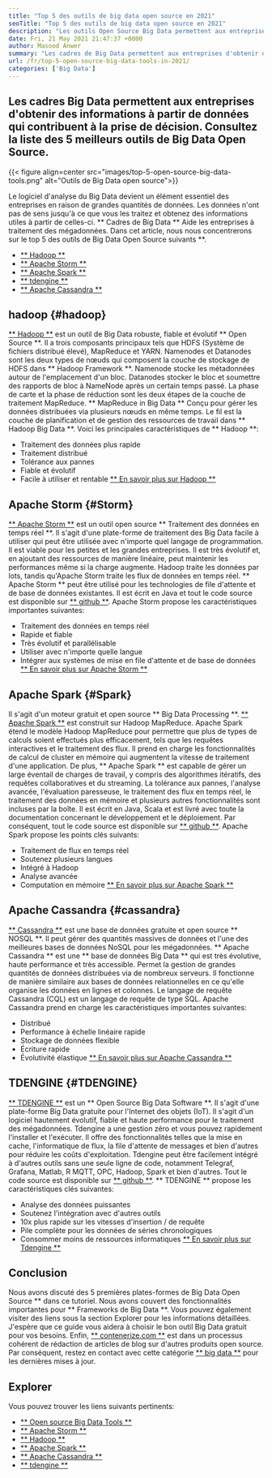 ```yaml
---
title: "Top 5 des outils de big data open source en 2021" 
seoTitle: "Top 5 des outils de big data open source en 2021" 
description: "Les outils Open Source Big Data permettent aux entreprises de effectuer un traitement de données à grande échelle rapidement. Cette directive vous aidera à choisir le bon cadre de Big Data." 
date: Fri, 21 May 2021 21:47:37 +0000
author: Masood Anwer
summary: "Les cadres de Big Data permettent aux entreprises d'obtenir des informations à partir de données qui contribuent à la prise de décision. Consultez la liste des 5 meilleurs outils de Big Data Open Source." 
url: /fr/top-5-open-source-big-data-tools-in-2021/
categories: ['Big Data']
---
```


## Les cadres Big Data permettent aux entreprises d'obtenir des informations à partir de données qui contribuent à la prise de décision. Consultez la liste des 5 meilleurs outils de Big Data Open Source.

{{< figure align=center src="images/top-5-open-source-big-data-tools.png" alt="Outils de Big Data open source">}}

Le logiciel d'analyse du Big Data devient un élément essentiel des entreprises en raison de grandes quantités de données. Les données n'ont pas de sens jusqu'à ce que vous les traitez et obtenez des informations utiles à partir de celles-ci. ** Cadres de Big Data ** Aide les entreprises à traitement des mégadonnées. Dans cet article, nous nous concentrerons sur le top 5 des outils de Big Data Open Source suivants **.
  * [** Hadoop **][1]
  * [** Apache Storm **][2]
  * [** Apache Spark **][3]
  * [** tdengine **][4]
  * [** Apache Cassandra **][5]

## hadoop {#hadoop}
[** Hadoop **][6] est un outil de Big Data robuste, fiable et évolutif ** Open Source **. Il a trois composants principaux tels que HDFS (Système de fichiers distribué élevé), MapReduce et YARN. Namenodes et Datanodes sont les deux types de nœuds qui composent la couche de stockage de HDFS dans ** Hadoop Framework **. Namenode stocke les métadonnées autour de l'emplacement d'un bloc. Datanodes stocker le bloc et soumettre des rapports de bloc à NameNode après un certain temps passé. La phase de carte et la phase de réduction sont les deux étapes de la couche de traitement MapReduce. ** MapReduce in Big Data ** Conçu pour gérer les données distribuées via plusieurs nœuds en même temps. Le fil est la couche de planification et de gestion des ressources de travail dans ** Hadoop Big Data **.
Voici les principales caractéristiques de ** Hadoop **:
  * Traitement des données plus rapide
  * Traitement distribué
  * Tolérance aux pannes
  * Fiable et évolutif
  * Facile à utiliser et rentable
[** En savoir plus sur Hadoop **][7]

## Apache Storm {#Storm}
[** Apache Storm **][8] est un outil open source ** Traitement des données en temps réel **. Il s'agit d'une plate-forme de traitement des Big Data facile à utiliser qui peut être utilisée avec n'importe quel langage de programmation. Il est viable pour les petites et les grandes entreprises. Il est très évolutif et, en ajoutant des ressources de manière linéaire, peut maintenir les performances même si la charge augmente. Hadoop traite les données par lots, tandis qu'Apache Storm traite les flux de données en temps réel. ** Apache Storm ** peut être utilisé pour les technologies de file d'attente et de base de données existantes. Il est écrit en Java et tout le code source est disponible sur [** github **][9].
Apache Storm propose les caractéristiques importantes suivantes:
  * Traitement des données en temps réel
  * Rapide et fiable
  * Très évolutif et parallélisable
  * Utiliser avec n'importe quelle langue
  * Intégrer aux systèmes de mise en file d'attente et de base de données
[** En savoir plus sur Apache Storm **][10]

## Apache Spark {#Spark}
Il s'agit d'un moteur gratuit et open source ** Big Data Processing **. [** Apache Spark **][11] est construit sur Hadoop MapReduce. Apache Spark étend le modèle Hadoop MapReduce pour permettre que plus de types de calculs soient effectués plus efficacement, tels que les requêtes interactives et le traitement des flux. Il prend en charge les fonctionnalités de calcul de cluster en mémoire qui augmentent la vitesse de traitement d'une application. De plus, ** Apache Spark ** est capable de gérer un large éventail de charges de travail, y compris des algorithmes itératifs, des requêtes collaboratives et du streaming. La tolérance aux pannes, l'analyse avancée, l'évaluation paresseuse, le traitement des flux en temps réel, le traitement des données en mémoire et plusieurs autres fonctionnalités sont incluses par la boîte. Il est écrit en Java, Scala et est livré avec toute la documentation concernant le développement et le déploiement. Par conséquent, tout le code source est disponible sur [** github **][12].
Apache Spark propose les points clés suivants:
  * Traitement de flux en temps réel
  * Soutenez plusieurs langues
  * Intégré à Hadoop
  * Analyse avancée
  * Computation en mémoire
[** En savoir plus sur Apache Spark **][13]

## Apache Cassandra {#cassandra}
[** Cassandra **][14] est une base de données gratuite et open source ** NOSQL **. Il peut gérer des quantités massives de données et l'une des meilleures bases de données NoSQL pour les mégadonnées. ** Apache Cassandra ** est une ** base de données Big Data ** qui est très évolutive, haute performance et très accessible. Permet la gestion de grandes quantités de données distribuées via de nombreux serveurs. Il fonctionne de manière similaire aux bases de données relationnelles en ce qu'elle organise les données en lignes et colonnes. Le langage de requête Cassandra (CQL) est un langage de requête de type SQL.
Apache Cassandra prend en charge les caractéristiques importantes suivantes:
  * Distribué
  * Performance à échelle linéaire rapide
  * Stockage de données flexible
  * Écriture rapide
  * Évolutivité élastique
[** En savoir plus sur Apache Cassandra **][15]

## TDENGINE {#TDENGINE}
[** TDENGINE **][16] est un ** Open Source Big Data Software **. Il s'agit d'une plate-forme Big Data gratuite pour l'Internet des objets (IoT). Il s'agit d'un logiciel hautement évolutif, fiable et haute performance pour le traitement des mégadonnées. Tdengine a une gestion zéro et vous pouvez rapidement l'installer et l'exécuter. Il offre des fonctionnalités telles que la mise en cache, l'informatique de flux, la file d'attente de messages et bien d'autres pour réduire les coûts d'exploitation. Tdengine peut être facilement intégré à d'autres outils sans une seule ligne de code, notamment Telegraf, Grafana, Matlab, R MQTT, OPC, Hadoop, Spark et bien d'autres. Tout le code source est disponible sur [** github **][17].
** TDENGINE ** propose les caractéristiques clés suivantes:
  * Analyse des données puissantes
  * Soutenez l'intégration avec d'autres outils
  * 10x plus rapide sur les vitesses d'insertion / de requête
  * Pile complète pour les données de séries chronologiques
  * Consommer moins de ressources informatiques
[** En savoir plus sur Tdengine **][18]

## Conclusion
Nous avons discuté des 5 premières plates-formes de Big Data Open Source ** dans ce tutoriel. Nous avons couvert des fonctionnalités importantes pour ** Frameworks de Big Data **. Vous pouvez également visiter des liens sous la section Explorer pour les informations détaillées. J'espère que ce guide vous aidera à choisir le bon outil Big Data gratuit pour vos besoins.
Enfin, [** contenerize.com **][19] est dans un processus cohérent de rédaction de articles de blog sur d'autres produits open source. Par conséquent, restez en contact avec cette catégorie [** big data **][20] pour les dernières mises à jour.

## Explorer
Vous pouvez trouver les liens suivants pertinents:
  * [** Open source Big Data Tools **][21]
  * [** Apache Storm **][10]
  * [** Hadoop **][22]
  * [** Apache Spark **][11]
  * [** Apache Cassandra **][15]
  * [** tdengine **][16]

  
[1]: #Hadoop
[2]: #Storm
[3]: #Spark
[4]: #TDengine
[5]: #Cassandra
[6]: https://hadoop.apache.org/
[7]: https://products.containerize.com/big-data/hadoop
[8]: https://storm.apache.org/
[9]: https://github.com/apache/storm
[10]: https://products.containerize.com/big-data/apache-storm/
[11]: https://products.containerize.com/big-data/apache-spark/
[12]: https://github.com/apache/spark
[13]: https://spark.apache.org/
[14]: https://cassandra.apache.org/
[15]: https://products.containerize.com/big-data/apache-cassandra/
[16]: https://products.containerize.com/big-data/tdengine/
[17]: https://github.com/taosdata/TDengine
[18]: https://www.taosdata.com/
[19]: https://containerize.com
[20]: https://blog.containerize.com/category/big-data/
[21]: https://products.containerize.com/big-data
[22]: https://products.containerize.com/big-data/hadoop/
